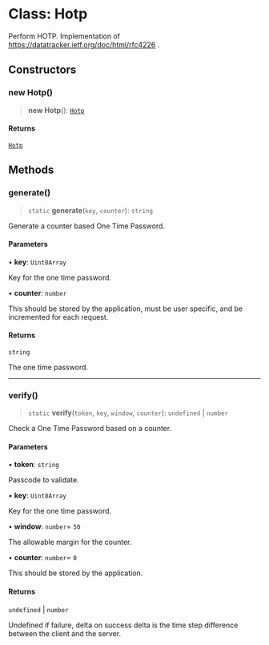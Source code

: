 # Class: Hotp

Perform HOTP.
Implementation of https://datatracker.ietf.org/doc/html/rfc4226 .

## Constructors

### new Hotp()

> **new Hotp**(): [`Hotp`](Hotp.md)

#### Returns

[`Hotp`](Hotp.md)

## Methods

### generate()

> `static` **generate**(`key`, `counter`): `string`

Generate a counter based One Time Password.

#### Parameters

• **key**: `Uint8Array`

Key for the one time password.

• **counter**: `number`

This should be stored by the application,
must be user specific, and be incremented for each request.

#### Returns

`string`

The one time password.

***

### verify()

> `static` **verify**(`token`, `key`, `window`, `counter`): `undefined` \| `number`

Check a One Time Password based on a counter.

#### Parameters

• **token**: `string`

Passcode to validate.

• **key**: `Uint8Array`

Key for the one time password.

• **window**: `number`= `50`

The allowable margin for the counter.

• **counter**: `number`= `0`

This should be stored by the application.

#### Returns

`undefined` \| `number`

Undefined if failure, delta on success
delta is the time step difference between the client and the server.

